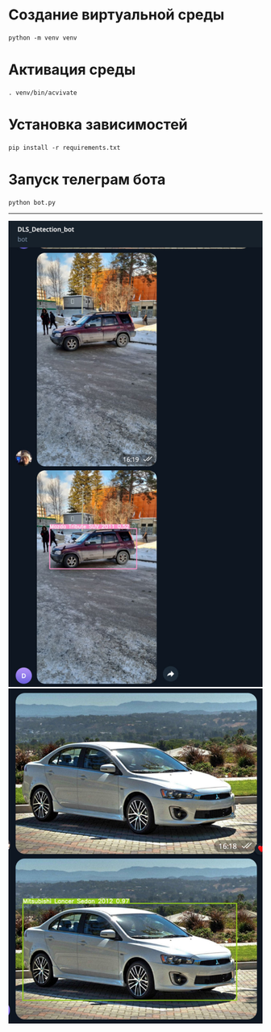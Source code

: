 # Создание виртуальной среды
`python -m venv venv`

# Активация среды
`. venv/bin/acvivate`

# Установка зависимостей
`pip install -r requirements.txt`

# Запуск телеграм бота
`python bot.py`

---
![alt text](photo_2024-02-02_13-56-57.jpg "Title")
![alt text](photo_2024-02-02_13-57-45.jpg "Title")